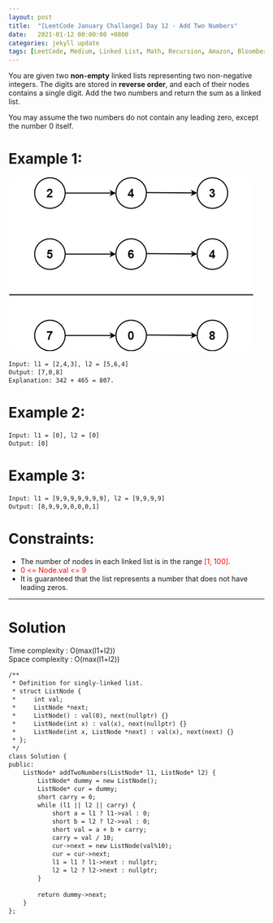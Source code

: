 ```yaml
---
layout: post
title:  "[LeetCode January Challange] Day 12 - Add Two Numbers"
date:   2021-01-12 00:00:00 +0800
categories: jekyll update
tags: [LeetCode, Medium, Linked List, Math, Recursion, Amazon, Bloomberg, Microsoft, Adobe, Apple, Google, Facebook, Uber, Yahoo, Coupang, VMware, Walmart Labs, Paypal, Docusign]
---
```

You are given two **non-empty** linked lists representing two non-negative integers. The digits are stored in **reverse order**, and each of their nodes contains a single digit. Add the two numbers and return the sum as a linked list.

You may assume the two numbers do not contain any leading zero, except the number 0 itself.

# Example 1:

![](https://github.com/nshawn4675/nshawn4675.github.io/blob/master/_pic/2_ex.jpg?raw=true)

	Input: l1 = [2,4,3], l2 = [5,6,4]
	Output: [7,0,8]
	Explanation: 342 + 465 = 807.

# Example 2:

	Input: l1 = [0], l2 = [0]
	Output: [0]

# Example 3:

	Input: l1 = [9,9,9,9,9,9,9], l2 = [9,9,9,9]
	Output: [8,9,9,9,0,0,0,1]

# Constraints:

- The number of nodes in each linked list is in the range <font color="red">[1, 100]</font>.
- <font color="red">0 <= Node.val <= 9</font>
- It is guaranteed that the list represents a number that does not have leading zeros.

______________________  

# Solution  

Time complexity : O(max(l1+l2))  
Space complexity : O(max(l1+l2))  

	/**
	 * Definition for singly-linked list.
	 * struct ListNode {
	 *     int val;
	 *     ListNode *next;
	 *     ListNode() : val(0), next(nullptr) {}
	 *     ListNode(int x) : val(x), next(nullptr) {}
	 *     ListNode(int x, ListNode *next) : val(x), next(next) {}
	 * };
	 */
	class Solution {
	public:
	    ListNode* addTwoNumbers(ListNode* l1, ListNode* l2) {
	        ListNode* dummy = new ListNode();
	        ListNode* cur = dummy;
	        short carry = 0;
	        while (l1 || l2 || carry) {
	            short a = l1 ? l1->val : 0;
	            short b = l2 ? l2->val : 0;
	            short val = a + b + carry;
	            carry = val / 10;
	            cur->next = new ListNode(val%10);
	            cur = cur->next;
	            l1 = l1 ? l1->next : nullptr;
	            l2 = l2 ? l2->next : nullptr;
	        }
	        
	        return dummy->next;
	    }
	};